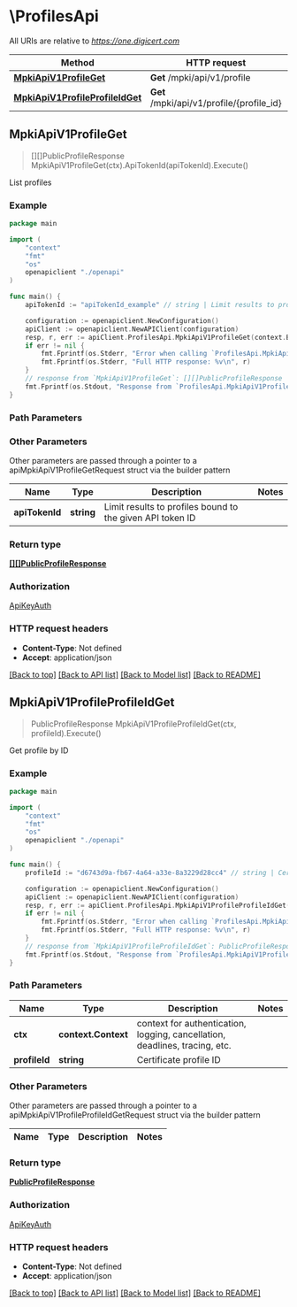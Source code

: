 # \ProfilesApi

All URIs are relative to *https://one.digicert.com*

Method | HTTP request | Description
------------- | ------------- | -------------
[**MpkiApiV1ProfileGet**](ProfilesApi.md#MpkiApiV1ProfileGet) | **Get** /mpki/api/v1/profile | List profiles
[**MpkiApiV1ProfileProfileIdGet**](ProfilesApi.md#MpkiApiV1ProfileProfileIdGet) | **Get** /mpki/api/v1/profile/{profile_id} | Get profile by ID



## MpkiApiV1ProfileGet

> [][]PublicProfileResponse MpkiApiV1ProfileGet(ctx).ApiTokenId(apiTokenId).Execute()

List profiles



### Example

```go
package main

import (
    "context"
    "fmt"
    "os"
    openapiclient "./openapi"
)

func main() {
    apiTokenId := "apiTokenId_example" // string | Limit results to profiles bound to the given API token ID (optional)

    configuration := openapiclient.NewConfiguration()
    apiClient := openapiclient.NewAPIClient(configuration)
    resp, r, err := apiClient.ProfilesApi.MpkiApiV1ProfileGet(context.Background()).ApiTokenId(apiTokenId).Execute()
    if err != nil {
        fmt.Fprintf(os.Stderr, "Error when calling `ProfilesApi.MpkiApiV1ProfileGet``: %v\n", err)
        fmt.Fprintf(os.Stderr, "Full HTTP response: %v\n", r)
    }
    // response from `MpkiApiV1ProfileGet`: [][]PublicProfileResponse
    fmt.Fprintf(os.Stdout, "Response from `ProfilesApi.MpkiApiV1ProfileGet`: %v\n", resp)
}
```

### Path Parameters



### Other Parameters

Other parameters are passed through a pointer to a apiMpkiApiV1ProfileGetRequest struct via the builder pattern


Name | Type | Description  | Notes
------------- | ------------- | ------------- | -------------
 **apiTokenId** | **string** | Limit results to profiles bound to the given API token ID | 

### Return type

[**[][]PublicProfileResponse**](array.md)

### Authorization

[ApiKeyAuth](../README.md#ApiKeyAuth)

### HTTP request headers

- **Content-Type**: Not defined
- **Accept**: application/json

[[Back to top]](#) [[Back to API list]](../README.md#documentation-for-api-endpoints)
[[Back to Model list]](../README.md#documentation-for-models)
[[Back to README]](../README.md)


## MpkiApiV1ProfileProfileIdGet

> PublicProfileResponse MpkiApiV1ProfileProfileIdGet(ctx, profileId).Execute()

Get profile by ID



### Example

```go
package main

import (
    "context"
    "fmt"
    "os"
    openapiclient "./openapi"
)

func main() {
    profileId := "d6743d9a-fb67-4a64-a33e-8a3229d28cc4" // string | Certificate profile ID

    configuration := openapiclient.NewConfiguration()
    apiClient := openapiclient.NewAPIClient(configuration)
    resp, r, err := apiClient.ProfilesApi.MpkiApiV1ProfileProfileIdGet(context.Background(), profileId).Execute()
    if err != nil {
        fmt.Fprintf(os.Stderr, "Error when calling `ProfilesApi.MpkiApiV1ProfileProfileIdGet``: %v\n", err)
        fmt.Fprintf(os.Stderr, "Full HTTP response: %v\n", r)
    }
    // response from `MpkiApiV1ProfileProfileIdGet`: PublicProfileResponse
    fmt.Fprintf(os.Stdout, "Response from `ProfilesApi.MpkiApiV1ProfileProfileIdGet`: %v\n", resp)
}
```

### Path Parameters


Name | Type | Description  | Notes
------------- | ------------- | ------------- | -------------
**ctx** | **context.Context** | context for authentication, logging, cancellation, deadlines, tracing, etc.
**profileId** | **string** | Certificate profile ID | 

### Other Parameters

Other parameters are passed through a pointer to a apiMpkiApiV1ProfileProfileIdGetRequest struct via the builder pattern


Name | Type | Description  | Notes
------------- | ------------- | ------------- | -------------


### Return type

[**PublicProfileResponse**](PublicProfileResponse.md)

### Authorization

[ApiKeyAuth](../README.md#ApiKeyAuth)

### HTTP request headers

- **Content-Type**: Not defined
- **Accept**: application/json

[[Back to top]](#) [[Back to API list]](../README.md#documentation-for-api-endpoints)
[[Back to Model list]](../README.md#documentation-for-models)
[[Back to README]](../README.md)

